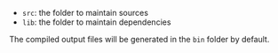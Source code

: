 - `src`: the folder to maintain sources
- `lib`: the folder to maintain dependencies

The compiled output files will be generated in the `bin` folder by default.